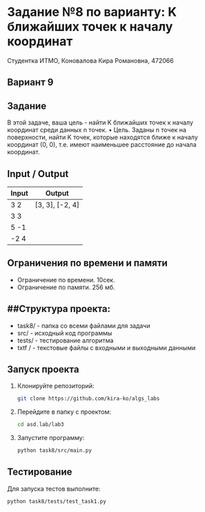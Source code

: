 Задание №8 по варианту: K ближайших точек к началу координат
====
Студентка ИТМО, Коновалова Кира Романовна, 472066

Вариант 9
----

Задание
---

В этой задаче, ваша цель - найти K ближайших точек к началу координат среди данных n точек. • Цель. Заданы n точек на поверхности, найти K точек, которые находятся ближе к началу координат (0, 0), т.е. имеют наименьшее расстояние до начала координат.  


Input / Output
----

| Input | Output          |
|-------|-----------------|
| 3 2   | [3, 3], [-2, 4] |
| 3 3   |                 |
 | 5 -1  |                 |
| -2 4 | |



## Ограничения по времени и памяти

- Ограничение по времени. 10сек.
- Ограничение по памяти. 256 мб.

##Структура проекта:
-------
* task8/ - папка со всеми файлами для задачи
* src/ - исходный код программы
* tests/ - тестирование алгоритма
* txtf / - текстовые файлы с входными и выходными данными

## Запуск проекта
1. Клонируйте репозиторий:
   ```bash
   git clone https://github.com/kira-ko/algs_labs
   ```
2. Перейдите в папку с проектом:
   ```bash
   cd asd.lab/lab3
   ```
3. Запустите программу:
   ```bash
   python task8/src/main.py
   ```
## Тестирование

Для запуска тестов выполните:
   ```bash
   python task8/tests/test_task1.py
   ```